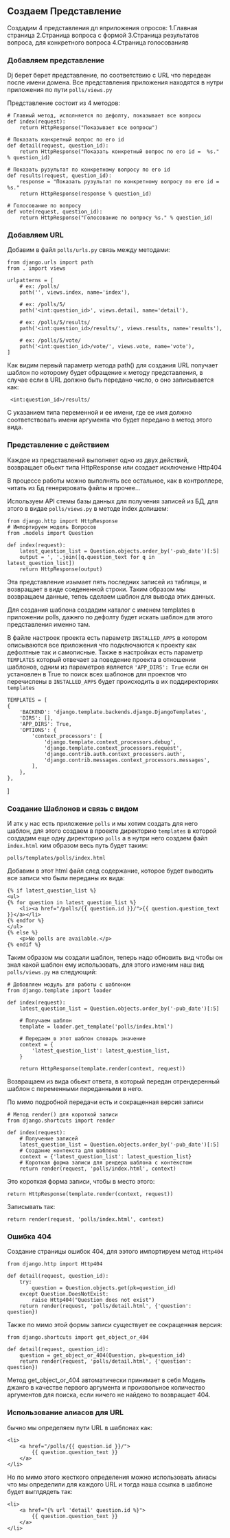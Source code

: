 ## Создаем Представление
Создадим 4 представления дл яприложения опросов:
1.Главная страница
2.Страница вопроса с формой
3.Страница результатов вопроса, для конкретного вопроса
4.Страница голосованияв

### Добавляем представление

Dj берет берет представление, по соответствию с URL что передеан после 
имени домена. Все представления приложения находятся в нутри приложения
по пути `polls/views.py`

Представление состоит из 4 методов:

    # Главный метод, исполняется по дефолту, показывает все вопросы
    def index(request):
        return HttpResponse("Показывает все вопросы")
    
    # Показать конкретный вопрос по его id
    def detail(request, question_id):
        return HttpResponse("Показать конкретный вопрос по его id =  %s." % question_id)
    
    # Показать рузультат по конкретному вопросу по его id 
    def results(request, question_id):
        response = "Показать рузультат по конкретному вопросу по его id =  %s."
        return HttpResponse(response % question_id)
    
    # Голосование по вопросу
    def vote(request, question_id):
        return HttpResponse("Голосование по вопросу %s." % question_id)

### Добавляем URL

Добавим в файл `polls/urls.py` связь между методами:

    from django.urls import path
    from . import views

    urlpatterns = [
        # ex: /polls/
        path('', views.index, name='index'),
    
        # ex: /polls/5/
        path('<int:question_id>', views.detail, name='detail'),
    
        # ex: /polls/5/results/
        path('<int:question_id>/results/', views.results, name='results'),
    
        # ex: /polls/5/vote/
        path('<int:question_id>/vote/', views.vote, name='vote'),
    ]

Как видим первый параметр метода path() для создания URL получает шаблон
по которому будет обращение к методу представления, в случае если в URL 
должно быть передано число, о оно записывается как:

     <int:question_id>/results/

С указанием типа переменной и ее имени, где ее имя должно соответствовать 
имени аргумента что будет передано в метод этого вида.

### Представление с действием
Каждое из представлений выполняет одно из двух действий, возвращает
обьект типа HttpResponse или создает исключение Http404

В процессе работы можно выполнять все остальное, как в контроллере,
читать из Бд генерировать файлы и прочее...

Используем API стемы базы данных для получения записей из БД, для 
этого в видае `polls/views.py` в методе index допишем:

    from django.http import HttpResponse
    # Импортируем модель Вопросов
    from .models import Question

    def index(request):
        latest_question_list = Question.objects.order_by('-pub_date')[:5]
        output = ', '.join([q.question_text for q in latest_question_list])
        return HttpResponse(output)

Эта представление изымает пять последних записей из таблицы, и
возвращает в виде соедененной строки. Таким образом мы возвращаем 
данные, тепеь сделаем шаблон для вывода этих данных.

Для создания шаблона создадим каталог с именем templates в 
приложении polls, дажнго по дефолту будет искать шаблон для
этого представления именно там.

В файле настроек проекта есть параметр `INSTALLED_APPS` в 
котором описываются все приложения что подключаются к проекту как
дефолтные так и самописные. Также в настройках есть параметр `TEMPLATES`
который отвечает за поведение проекта в отношении шаблонов, одним
из параметров является  `'APP_DIRS': True` если он установлен в True
то поиск всех шаблонов для проектов что перечислены в `INSTALLED_APPS`
будет происходить в их поддиректориях `templates`

    TEMPLATES = [
    {
        'BACKEND': 'django.template.backends.django.DjangoTemplates',
        'DIRS': [],
        'APP_DIRS': True,
        'OPTIONS': {
            'context_processors': [
                'django.template.context_processors.debug',
                'django.template.context_processors.request',
                'django.contrib.auth.context_processors.auth',
                'django.contrib.messages.context_processors.messages',
            ],
        },
    },
]

### Создание Шаблонов и связь с видом
И атк у нас есть приложение `polls` и мы хотим создать для него 
шаблон, для этого создаем в проекте директорию `templates` в 
которой создадим еще одну директорию `polls` а в нутри него 
создаем файл `index.html` ким образом весь путь будет таким:

    polls/templates/polls/index.html

Добавим в этот html файл след содержание, которое будет 
выводить все записи что были переданы их вида:

    {% if latest_question_list %}
    <ul>
    {% for question in latest_question_list %}
        <li><a href="/polls/{{ question.id }}/">{{ question.question_text }}</a></li>
    {% endfor %}
    </ul>
    {% else %}
        <p>No polls are available.</p>
    {% endif %}

Таким образом мы создали шаблон, теперь надо обновить вид
чтобы он знал какой шаблон ему использовать, для этого изменим
наш вид `polls/views.py` на следующий:

    # Добавляем модуль для работы с шаблоном
    from django.template import loader
    
    def index(request):
        latest_question_list = Question.objects.order_by('-pub_date')[:5]

        # Получаем шаблон
        template = loader.get_template('polls/index.html')

        # Передаем в этот шаблон словарь значение
        context = {
            'latest_question_list': latest_question_list,
        }

        return HttpResponse(template.render(context, request))

Возвращаем из вида обьект ответа, в который передан отрендеренный 
шаблон с переменными переданными в него.

По мимо подробной передачи есть и сокращенная версия записи

    # Метод render() для короткой записи
    from django.shortcuts import render

    def index(request):
        # Получение записей
        latest_question_list = Question.objects.order_by('-pub_date')[:5]
        # Создание контекста для шаблона
        context = {'latest_question_list': latest_question_list}
        # Короткая форма записи для рендера шаблона с контекстом 
        return render(request, 'polls/index.html', context)

Это короткая форма записи, чтобы в место этого: 

    return HttpResponse(template.render(context, request))

Записывать так:

    return render(request, 'polls/index.html', context)

### Ошибка 404
Создание страницы ошибок 404, для ээтого импортируем метод
`Http404` 

    from django.http import Http404

    def detail(request, question_id):
        try:
            question = Question.objects.get(pk=question_id)
        except Question.DoesNotExist:
            raise Http404("Question does not exist")
        return render(request, 'polls/detail.html', {'question': question})

Также по мимо этой формы записи существует ее сокращенная версия:

    from django.shortcuts import get_object_or_404

    def detail(request, question_id):
        question = get_object_or_404(Question, pk=question_id)
        return render(request, 'polls/detail.html', {'question': question})

Метод get_object_or_404 автоматически принимает в себя Модель джанго
в качестве первого аргумента и произвольное количество аргументов для 
поиска, если ничего не найдено то возвращает 404.

### Использование алиасов для URL

бычно мы определяем пути URL в шаблонах как:

    <li>
        <a href="/polls/{{ question.id }}/">
            {{ question.question_text }}
        </a>
    </li>

Но по мимо этого жесткого определения можно использовать алиасы что мы
определили для каждого URL и тогда наша ссылка в шаблоне будет
выглдядеть так:

    <li>
        <a href="{% url 'detail' question.id %}">
            {{ question.question_text }}
        </a>
    </li>



